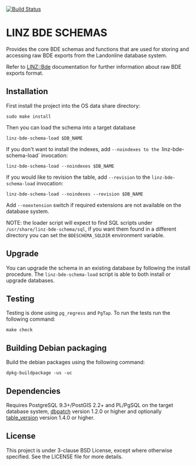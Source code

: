 [![Build Status](https://secure.travis-ci.org/linz/linz-bde-schema.svg)](http://travis-ci.org/linz/linz-bde-schema)

LINZ BDE SCHEMAS
================

Provides the core BDE schemas and functions that are used for storing
and accessing raw BDE exports from the Landonline database system.

Refer to [LINZ::Bde](https://github.com/linz/linz_bde_perl)
documentation for further information about raw BDE exports format.

Installation
------------

First install the project into the OS data share directory:

```shell
sudo make install
```

Then you can load the schema into a target database

```shell
linz-bde-schema-load $DB_NAME
```

If you don't want to install the indexes, add `--noindexes
to the `linz-bde-schema-load` invocation:

```shell
linz-bde-schema-load --noindexes $DB_NAME
```

If you would like to revision the table, add `--revision`
to the `linz-bde-schema-load` invocation:

```shell
linz-bde-schema-load --noindexes --revision $DB_NAME
```

Add `--noextension` switch if required extensions are
not available on the database system.

NOTE: the loader script will expect to find SQL scripts
      under `/usr/share/linz-bde-schema/sql`, if you want
      them found in a different directory you can set the
      ``BDESCHEMA_SQLDIR`` environment variable.


Upgrade
-------

You can upgrade the schema in an existing database by following
the install procedure. The `linz-bde-schema-load` script is able
to both install or upgrade databases.

Testing
-------

Testing is done using `pg_regress` and `PgTap`.
To run the tests run the following command:

```shell
make check
```

Building Debian packaging
--------------------------

Build the debian packages using the following command:

```shell
dpkg-buildpackage -us -uc
```

Dependencies
------------

Requires PostgreSQL 9.3+/PostGIS 2.2+ and PL/PgSQL
on the target database system,
[dbpatch](https://github.com/linz/postgresql-dbpatch)
version 1.2.0 or higher and optionally
[table_version](https://github.com/linz/postgresql-tableversion)
version 1.4.0 or higher.

License
---------------------
This project is under 3-clause BSD License, except where otherwise specified.
See the LICENSE file for more details.

